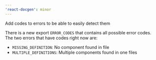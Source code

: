 ```yaml
---
'react-docgen': minor
---
```


Add codes to errors to be able to easily detect them

There is a new export `ERROR_CODES` that contains all possible error codes.
The two errors that have codes right now are:

- `MISSING_DEFINITION`: No component found in file
- `MULTIPLE_DEFINITIONS`: Multiple components found in one files
